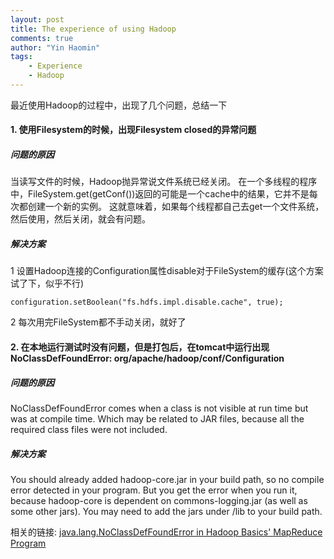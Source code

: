 ```yaml
---
layout: post
title: The experience of using Hadoop
comments: true
author: "Yin Haomin"
tags:
    - Experience
    - Hadoop
---
```


最近使用Hadoop的过程中，出现了几个问题，总结一下

#### 1. 使用Filesystem的时候，出现Filesystem closed的异常问题

##### 问题的原因

当读写文件的时候，Hadoop抛异常说文件系统已经关闭。
在一个多线程的程序中，FileSystem.get(getConf())返回的可能是一个cache中的结果，它并不是每次都创建一个新的实例。
这就意味着，如果每个线程都自己去get一个文件系统，然后使用，然后关闭，就会有问题。

##### 解决方案

1 设置Hadoop连接的Configuration属性disable对于FileSystem的缓存(这个方案试了下，似乎不行)

```
configuration.setBoolean("fs.hdfs.impl.disable.cache", true);
```

2 每次用完FileSystem都不手动关闭，就好了

#### 2. 在本地运行测试时没有问题，但是打包后，在tomcat中运行出现NoClassDefFoundError: org/apache/hadoop/conf/Configuration

##### 问题的原因

NoClassDefFoundError comes when a class is not visible at run time but was at compile time. Which may be related to JAR files, because all the required class files were not included.

##### 解决方案

You should already added hadoop-core.jar in your build path, so no compile error detected in your program. But you get the error when you run it, because hadoop-core is dependent on commons-logging.jar (as well as some other jars). You may need to add the jars under /lib to your build path.

相关的链接: [java.lang.NoClassDefFoundError in Hadoop Basics' MapReduce Program](http://stackoverflow.com/questions/13776795/java-lang-noclassdeffounderror-in-hadoop-basics-mapreduce-program)


